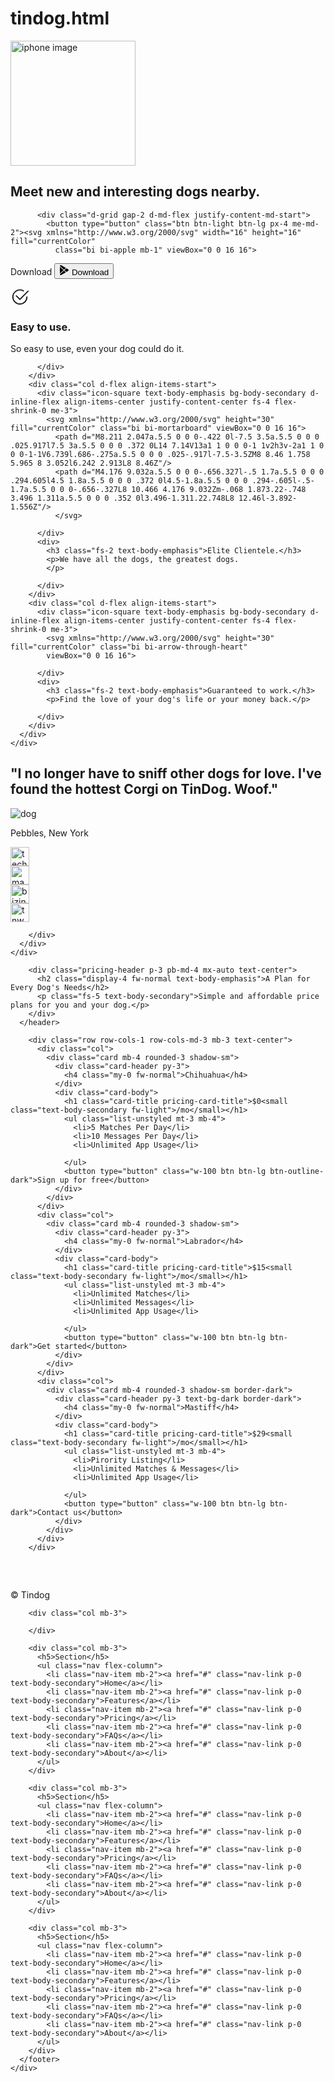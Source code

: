 # tindog.html
<!DOCTYPE html>
<html lang="en">

<head>
  <meta charset="UTF-8">
  <meta name="viewport" content="width=device-width, initial-scale=1.0">
  <title>TinDog</title>
  <link href="https://cdn.jsdelivr.net/npm/bootstrap@5.3.3/dist/css/bootstrap.min.css" rel="stylesheet" integrity="sha384-QWTKZyjpPEjISv5WaRU9OFeRpok6YctnYmDr5pNlyT2bRjXh0JMhjY6hW+ALEwIH" crossorigin="anonymous">
  <link rel="stylesheet" href="./css/style.css">
</head>

<body>

  <!-- Title -->
  <section id="title" class="gradient-background">
    <div class="container col-xxl-8 px-4 pt-5">
      <div class="row flex-lg-row-reverse align-items-center g-5 pt-5">
        <div class="col-10 col-sm-8 col-lg-6">
          <img src="./images/iphone.png" class="d-block mx-lg-auto img-fluid" alt="iphone image" height="200" loading="lazy">
        </div>
        <div class="col-lg-6">
          <h1 class="display-5 fw-bold text-body-emphasis lh-1 mb-3">Meet new and interesting dogs nearby.</h1>
         
          <div class="d-grid gap-2 d-md-flex justify-content-md-start">
            <button type="button" class="btn btn-light btn-lg px-4 me-md-2"><svg xmlns="http://www.w3.org/2000/svg" width="16" height="16" fill="currentColor"
              class="bi bi-apple mb-1" viewBox="0 0 16 16">
<path
                d="M11.182.008C11.148-.03 9.923.023 8.857 1.18c-1.066 1.156-.902 2.482-.878 2.516.024.034 1.52.087 2.475-1.258.955-1.345.762-2.391.728-2.43Zm3.314 11.733c-.048-.096-2.325-1.234-2.113-3.422.212-2.189 1.675-2.789 1.698-2.854.023-.065-.597-.79-1.254-1.157a3.692 3.692 0 0 0-1.563-.434c-.108-.003-.483-.095-1.254.116-.508.139-1.653.589-1.968.607-.316.018-1.256-.522-2.267-.665-.647-.125-1.333.131-1.824.328-.49.196-1.422.754-2.074 2.237-.652 1.482-.311 3.83-.067 4.56.244.729.625 1.924 1.273 2.796.576.984 1.34 1.667 1.659 1.899.319.232 1.219.386 1.843.067.502-.308 1.408-.485 1.766-.472.357.013 1.061.154 1.782.539.571.197 1.111.115 1.652-.105.541-.221 1.324-1.059 2.238-2.758.347-.79.505-1.217.473-1.282Z" />
<path
                d="M11.182.008C11.148-.03 9.923.023 8.857 1.18c-1.066 1.156-.902 2.482-.878 2.516.024.034 1.52.087 2.475-1.258.955-1.345.762-2.391.728-2.43Zm3.314 11.733c-.048-.096-2.325-1.234-2.113-3.422.212-2.189 1.675-2.789 1.698-2.854.023-.065-.597-.79-1.254-1.157a3.692 3.692 0 0 0-1.563-.434c-.108-.003-.483-.095-1.254.116-.508.139-1.653.589-1.968.607-.316.018-1.256-.522-2.267-.665-.647-.125-1.333.131-1.824.328-.49.196-1.422.754-2.074 2.237-.652 1.482-.311 3.83-.067 4.56.244.729.625 1.924 1.273 2.796.576.984 1.34 1.667 1.659 1.899.319.232 1.219.386 1.843.067.502-.308 1.408-.485 1.766-.472.357.013 1.061.154 1.782.539.571.197 1.111.115 1.652-.105.541-.221 1.324-1.059 2.238-2.758.347-.79.505-1.217.473-1.282Z" />
</svg> Download</button>
            <button type="button" class="btn btn-outline-light btn-lg px-4"><svg xmlns="http://www.w3.org/2000/svg" width="16" height="16" fill="currentColor"
              class="bi bi-google-play mb-1" viewBox="0 0 16 16">
<path
                d="M14.222 9.374c1.037-.61 1.037-2.137 0-2.748L11.528 5.04 8.32 8l3.207 2.96 2.694-1.586Zm-3.595 2.116L7.583 8.68 1.03 14.73c.201 1.029 1.36 1.61 2.303 1.055l7.294-4.295ZM1 13.396V2.603L6.846 8 1 13.396ZM1.03 1.27l6.553 6.05 3.044-2.81L3.333.215C2.39-.341 1.231.24 1.03 1.27Z" />
</svg>
Download</button>
          </div>
        </div>
      </div>
    </div>
  </section>
  <!-- Features -->
  <section id="features">
    <div class="container mt-5">
    <div class="row g-4 py-5 row-cols-1 row-cols-lg-3">
        <div class="col d-flex align-items-start">
          <div class="icon-square text-body-emphasis bg-body-secondary d-inline-flex align-items-center justify-content-center fs-4 flex-shrink-0 me-3">
            <svg xmlns="http://www.w3.org/2000/svg" height="30" fill="currentColor" class="bi bi-check2-circle"
            viewBox="0 0 16 16">
<path
              d="M2.5 8a5.5 5.5 0 0 1 8.25-4.764.5.5 0 0 0 .5-.866A6.5 6.5 0 1 0 14.5 8a.5.5 0 0 0-1 0 5.5 5.5 0 1 1-11 0z" />
<path
              d="M15.354 3.354a.5.5 0 0 0-.708-.708L8 9.293 5.354 6.646a.5.5 0 1 0-.708.708l3 3a.5.5 0 0 0 .708 0l7-7z" />
</svg>
          </div>
          <div>
            <h3 class="fs-2 text-body-emphasis">Easy to use.</h3>
            <p>So easy to use, even your dog could do it.</p>
            
          </div>
        </div>
        <div class="col d-flex align-items-start">
          <div class="icon-square text-body-emphasis bg-body-secondary d-inline-flex align-items-center justify-content-center fs-4 flex-shrink-0 me-3">
            <svg xmlns="http://www.w3.org/2000/svg" height="30" fill="currentColor" class="bi bi-mortarboard" viewBox="0 0 16 16">
              <path d="M8.211 2.047a.5.5 0 0 0-.422 0l-7.5 3.5a.5.5 0 0 0 .025.917l7.5 3a.5.5 0 0 0 .372 0L14 7.14V13a1 1 0 0 0-1 1v2h3v-2a1 1 0 0 0-1-1V6.739l.686-.275a.5.5 0 0 0 .025-.917l-7.5-3.5ZM8 8.46 1.758 5.965 8 3.052l6.242 2.913L8 8.46Z"/>
              <path d="M4.176 9.032a.5.5 0 0 0-.656.327l-.5 1.7a.5.5 0 0 0 .294.605l4.5 1.8a.5.5 0 0 0 .372 0l4.5-1.8a.5.5 0 0 0 .294-.605l-.5-1.7a.5.5 0 0 0-.656-.327L8 10.466 4.176 9.032Zm-.068 1.873.22-.748 3.496 1.311a.5.5 0 0 0 .352 0l3.496-1.311.22.748L8 12.46l-3.892-1.556Z"/>
              </svg>
              
          </div>
          <div>
            <h3 class="fs-2 text-body-emphasis">Elite Clientele.</h3>
            <p>We have all the dogs, the greatest dogs.
            </p>
            
          </div>
        </div>
        <div class="col d-flex align-items-start">
          <div class="icon-square text-body-emphasis bg-body-secondary d-inline-flex align-items-center justify-content-center fs-4 flex-shrink-0 me-3">
            <svg xmlns="http://www.w3.org/2000/svg" height="30" fill="currentColor" class="bi bi-arrow-through-heart"
            viewBox="0 0 16 16">
<path fill-rule="evenodd"
              d="M2.854 15.854A.5.5 0 0 1 2 15.5V14H.5a.5.5 0 0 1-.354-.854l1.5-1.5A.5.5 0 0 1 2 11.5h1.793l.53-.53c-.771-.802-1.328-1.58-1.704-2.32-.798-1.575-.775-2.996-.213-4.092C3.426 2.565 6.18 1.809 8 3.233c1.25-.98 2.944-.928 4.212-.152L13.292 2 12.147.854A.5.5 0 0 1 12.5 0h3a.5.5 0 0 1 .5.5v3a.5.5 0 0 1-.854.354L14 2.707l-1.006 1.006c.236.248.44.531.6.845.562 1.096.585 2.517-.213 4.092-.793 1.563-2.395 3.288-5.105 5.08L8 13.912l-.276-.182a21.86 21.86 0 0 1-2.685-2.062l-.539.54V14a.5.5 0 0 1-.146.354l-1.5 1.5Zm2.893-4.894A20.419 20.419 0 0 0 8 12.71c2.456-1.666 3.827-3.207 4.489-4.512.679-1.34.607-2.42.215-3.185-.817-1.595-3.087-2.054-4.346-.761L8 4.62l-.358-.368c-1.259-1.293-3.53-.834-4.346.761-.392.766-.464 1.845.215 3.185.323.636.815 1.33 1.519 2.065l1.866-1.867a.5.5 0 1 1 .708.708L5.747 10.96Z" />
</svg>

          </div>
          <div>
            <h3 class="fs-2 text-body-emphasis">Guaranteed to work.</h3>
            <p>Find the love of your dog's life or your money back.</p>
           
          </div>
        </div>
      </div>
    </div>
  </div>
  </section>
  <!-- Testimonial -->
  <section id="testimonial">
    <div class="my-5">
      <div class="p-5 text-center bg-body-tertiary">
        <div class="container py-5">
          <h2 class="text-body-emphasis">"I no longer have to sniff other dogs for love. I've found the hottest Corgi on TinDog. Woof."</h2>
          <img class="profile-img mt-5" src="./images/dog-img.jpg" alt="dog">
          <p class="col-lg-8 mx-auto lead mt-2">
            Pebbles, New York
          </p>
        </div>
        <div class="container">
          <div class="row">
            <div class="col-lg-3 col-sm-12">
              <img src="./images/techcrunch.png" alt="techcrunch" height="30">
            </div>
            <div class="col-lg-3 col-sm-12">
              <img src="./images/mashable.png" alt="mashable" height="30">
            </div>
            <div class="col-lg-3 col-sm-12">
              <img src="./images/bizinsider.png" alt="bizinsider" height="30">
            </div>
            <div class="col-lg-3 col-sm-12">
              <img src="./images/tnw.png" alt="tnw" height="30">
            </div>
          </div>

        </div>
      </div>
    </div>
  </section>
  <!-- Pricing -->
  <section id="pricing">
    <div class="container">
      
    
        <div class="pricing-header p-3 pb-md-4 mx-auto text-center">
          <h2 class="display-4 fw-normal text-body-emphasis">A Plan for Every Dog's Needs</h2>
          <p class="fs-5 text-body-secondary">Simple and affordable price plans for you and your dog.</p>
        </div>
      </header>
    
        <div class="row row-cols-1 row-cols-md-3 mb-3 text-center">
          <div class="col">
            <div class="card mb-4 rounded-3 shadow-sm">
              <div class="card-header py-3">
                <h4 class="my-0 fw-normal">Chihuahua</h4>
              </div>
              <div class="card-body">
                <h1 class="card-title pricing-card-title">$0<small class="text-body-secondary fw-light">/mo</small></h1>
                <ul class="list-unstyled mt-3 mb-4">
                  <li>5 Matches Per Day</li>
                  <li>10 Messages Per Day</li>
                  <li>Unlimited App Usage</li>
                 
                </ul>
                <button type="button" class="w-100 btn btn-lg btn-outline-dark">Sign up for free</button>
              </div>
            </div>
          </div>
          <div class="col">
            <div class="card mb-4 rounded-3 shadow-sm">
              <div class="card-header py-3">
                <h4 class="my-0 fw-normal">Labrador</h4>
              </div>
              <div class="card-body">
                <h1 class="card-title pricing-card-title">$15<small class="text-body-secondary fw-light">/mo</small></h1>
                <ul class="list-unstyled mt-3 mb-4">
                  <li>Unlimited Matches</li>
                  <li>Unlimited Messages</li>
                  <li>Unlimited App Usage</li>
                 
                </ul>
                <button type="button" class="w-100 btn btn-lg btn-dark">Get started</button>
              </div>
            </div>
          </div>
          <div class="col">
            <div class="card mb-4 rounded-3 shadow-sm border-dark">
              <div class="card-header py-3 text-bg-dark border-dark">
                <h4 class="my-0 fw-normal">Mastiff</h4>
              </div>
              <div class="card-body">
                <h1 class="card-title pricing-card-title">$29<small class="text-body-secondary fw-light">/mo</small></h1>
                <ul class="list-unstyled mt-3 mb-4">
                  <li>Pirority Listing</li>
                  <li>Unlimited Matches & Messages</li>
                  <li>Unlimited App Usage</li>
                  
                </ul>
                <button type="button" class="w-100 btn btn-lg btn-dark">Contact us</button>
              </div>
            </div>
          </div>
        </div>
    
        
  </div>
  </section>
  <!-- Footer -->
  <section id="footer" class="gradient-background">
    <div class="container">
      <footer class="row row-cols-1 row-cols-sm-2 row-cols-md-5 py-5 mt-5">
        <div class="col mb-3">
          <a href="/" class="d-flex align-items-center mb-3 link-body-emphasis text-decoration-none">
            <svg class="bi me-2" width="40" height="32"><use xlink:href="#bootstrap"></use></svg>
          </a>
          <p class="text-body-secondary">© Tindog</p>
        </div>
    
        <div class="col mb-3">
    
        </div>
    
        <div class="col mb-3">
          <h5>Section</h5>
          <ul class="nav flex-column">
            <li class="nav-item mb-2"><a href="#" class="nav-link p-0 text-body-secondary">Home</a></li>
            <li class="nav-item mb-2"><a href="#" class="nav-link p-0 text-body-secondary">Features</a></li>
            <li class="nav-item mb-2"><a href="#" class="nav-link p-0 text-body-secondary">Pricing</a></li>
            <li class="nav-item mb-2"><a href="#" class="nav-link p-0 text-body-secondary">FAQs</a></li>
            <li class="nav-item mb-2"><a href="#" class="nav-link p-0 text-body-secondary">About</a></li>
          </ul>
        </div>
    
        <div class="col mb-3">
          <h5>Section</h5>
          <ul class="nav flex-column">
            <li class="nav-item mb-2"><a href="#" class="nav-link p-0 text-body-secondary">Home</a></li>
            <li class="nav-item mb-2"><a href="#" class="nav-link p-0 text-body-secondary">Features</a></li>
            <li class="nav-item mb-2"><a href="#" class="nav-link p-0 text-body-secondary">Pricing</a></li>
            <li class="nav-item mb-2"><a href="#" class="nav-link p-0 text-body-secondary">FAQs</a></li>
            <li class="nav-item mb-2"><a href="#" class="nav-link p-0 text-body-secondary">About</a></li>
          </ul>
        </div>
    
        <div class="col mb-3">
          <h5>Section</h5>
          <ul class="nav flex-column">
            <li class="nav-item mb-2"><a href="#" class="nav-link p-0 text-body-secondary">Home</a></li>
            <li class="nav-item mb-2"><a href="#" class="nav-link p-0 text-body-secondary">Features</a></li>
            <li class="nav-item mb-2"><a href="#" class="nav-link p-0 text-body-secondary">Pricing</a></li>
            <li class="nav-item mb-2"><a href="#" class="nav-link p-0 text-body-secondary">FAQs</a></li>
            <li class="nav-item mb-2"><a href="#" class="nav-link p-0 text-body-secondary">About</a></li>
          </ul>
        </div>
      </footer>
    </div>
  </section>
</body>

</html>
